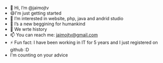 - 👋 Hi, I’m @jaimojtv
- 😄I'm just getting started
- 👀 I’m interested in website, php, java and andrid studio
- 🌱 I’s a new beggining for humankind
- 💞️ We wrte history
- 📫 You can reach me: jaimojtv@gmail.com
- ⚡ Fun fact:  I have been working in IT for 5 years and I just registered on github :D
- I'm counting on your advice
